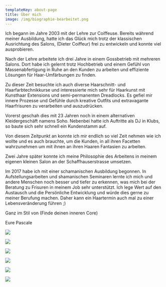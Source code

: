 ```yaml
---
templateKey: about-page
title: Über mich
image: /img/biographie-bearbeitet.png
---
```

Ich begann im Jahre 2003 mit der Lehre zur Coiffeuse. Bereits während meiner Ausbildung, hatte ich das Glück mich trotz der klassischen Ausrichtung des Salons, (Dieter Coiffeur) frei zu entwickeln und konnte viel ausprobieren.

Nach der Lehre arbeitete ich drei Jahre in einem Gossbetrieb mit mehreren Salons. Dort habe ich gelernt trotz Hochbetrieb und einem Gefühl von Massenabfertigung in Ruhe an den Kunden zu arbeiten und effiziente Lösungen für Haar-Umfärbungen zu finden. 

Zu dieser Zeit besuchte ich auch diverse Haarschnitt- und Haarfarbtechnikkurse und interessierte mich sehr für Haarkunst mit Kunsthaar Extensions und semi-permanenten Dreadlocks. Es gefiel mir innere Prozesse und Gefühle durch kreative Outfits und extravagante Haarfrisuren zu verarbeiten und auszudrücken.

Vorerst geschah dies mit 23 Jahren noch in einem alternativen Kleidergeschäft namens Soho. Nebenbei hatte ich Auftritte als DJ in Klubs, so baute sich sehr schnell ein Kundenstamm auf.

Von diesem Zeitpunkt an konnte ich mir endlich so viel Zeit nehmen wie ich wollte und es auch brauchte, um die Kunden, in all ihren Facetten wahrzunehmen um mit ihnen an ihren Haaren Fantasien zu arbeiten.

Zwei Jahre später konnte ich meine Philosophie des Arbeitens in meinem eigenen kleinen Salon an der Schaffhauserstrasse umsetzen.

Im 2017 habe ich mit einer schamanischen Ausbildung begonnen. In Aufstellungsarbeiten und shamanischen Seminaren lernte ich mich und andere Menschen noch besser und tiefer zu erkennen, was mich bei der Beratung zu Frisuren in meinem Job sehr unterstützt. Ich lege Wert auf den Austausch und die Persönliche Entwicklung und würde dies gerne zu meiner Berufung machen. Daher kann ein Haartermin auch mal zu einer Lebensveränderung führen ;) 

Ganz im Stil von (Finde deinen inneren Core)

Eure Pascale



![](/img/haircore_sws_386023_0.jpg)

![](/img/haircore_sws_386023_13.jpg)

![](/img/haircore_sws_386023_4_.jpg)

![](/img/haircore_sws_386023_4_1.jpg)

![](/img/haircore_sws_386023_4_2.jpg)

![](/img/haircore_sws_386023_4_4.jpg)
